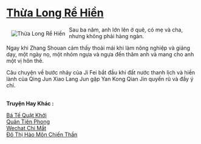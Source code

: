 <a href="https://truyentiki.com/thua-long-re-hien.33929/" title="Thừa Long Rể Hiền"><h1>Thừa Long Rể Hiền</h1></a><div style="display:table"><img align="right" style="float: left; padding: 10px;" src="https://truyentiki.com/a/img/str/src/33929.jpg" alt="Thừa Long Rể Hiền">Sau ba năm, anh lớn lên ở quê, có mẹ và cha, nhưng không phải hàng ngàn. <p></p> Ngay khi Zhang Shouan cảm thấy thoải mái khi làm nông nghiệp và giảng dạy, một ngày nọ, một nhóm ngựa và ngựa đến thăm anh và mang cho anh một vị hôn thê. <p></p> Câu chuyện về bước nhảy của Ji Fei bắt đầu khi đất nước thanh lịch và hiền lành của Qing Jun Xiao Lang Jun gặp Yan Kong Qian Jin quyến rũ và đầy ý chí.</div><p><br><b>Truyện Hay Khác :</b></p><a href="https://truyentiki.com/ba-te-quat-khoi.33928/" alt="Bá Tế Quật Khởi">Bá Tế Quật Khởi</a><br/><a href="https://truyentiki.wordpress.com/2020/06/08/quan-tien-phong/" alt="Quân Tiên Phong">Quân Tiên Phong</a><br/><a href="https://www.pinterest.com/pin/594756694531324798" alt="Wechat Chi Mắt">Wechat Chi Mắt</a><br/><a href="https://github.com/nownovels/top500/tree/master/truyenhay/33733/" alt="Đô Thị Hào Môn Chiến Thần">Đô Thị Hào Môn Chiến Thần</a><br/>